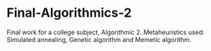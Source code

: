 # Final-Algorithmics-2
Final work for a college subject, Algorithmic 2. Metaheuristics used: Simulated annealing, Genetic algorithm and Memetic algorithm. 
